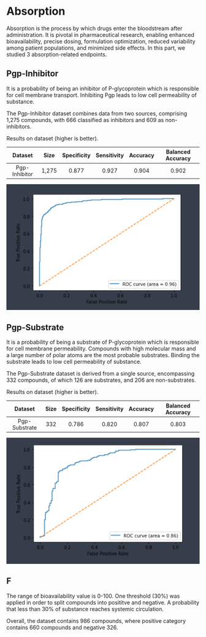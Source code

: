 # Absorption

Absorption is the process by which drugs enter the bloodstream after administration. It is pivotal in pharmaceutical research, enabling enhanced bioavailability, precise dosing, formulation optimization, reduced variability among patient populations, and minimized side effects. In this part, we studied 3 absorption-related endpoints.

## Pgp-Inhibitor

It is a probability of being an inhibitor of P-glycoprotein which is responsible for cell membrane transport. Inhibiting Pgp leads to low cell permeability of substance.

The Pgp-Inhibitor dataset combines data from two sources, comprising 1,275 compounds, with 666 classified as inhibitors and 609 as non-inhibitors.

Results on dataset (higher is better).

| Dataset | Size | Specificity | Sensitivity | Accuracy | Balanced Accuracy |
| :---: | :---: | :---: | :---: | :---: | :---: |
| Pgp-Inhibitor | 1,275 | 0.877 | 0.927 |  0.904 | 0.902 |

![Pgp-Inhibitor](../Roc_Auc/Pgp-Inhibitor.PNG)

## Pgp-Substrate

It is a probability of being a substrate of P-glycoprotein which is responsible for cell membrane permeability. Compounds with high molecular mass and a large number of polar atoms are the most probable substrates. Binding the substrate leads to low cell permeability of substance.

The Pgp-Substrate dataset is derived from a single source, encompassing 332 compounds, of which 126 are substrates, and 206 are non-substrates.

Results on dataset (higher is better).

| Dataset | Size | Specificity | Sensitivity | Accuracy | Balanced Accuracy |
| :---: | :---: | :---: | :---: | :---: | :---: |
| Pgp-Substrate | 332 | 0.786 | 0.820 |  0.807 | 0.803 |

![Pgp-Substrate](../Roc_Auc/Pgp-Substrate.PNG)

## F

The range of bioavailability value is 0-100. One threshold (30%) was applied in order to split compounds into posititve and negative. A probability that less than 30% of substance reaches systemic circulation.

Overall, the dataset contains 986 compounds, where positive category contains 660 compounds and negative 326.
